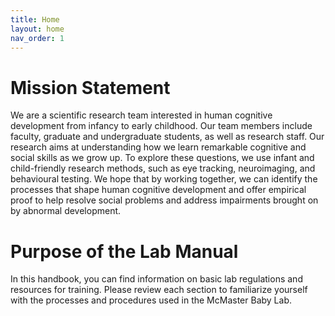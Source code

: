 ```yaml
---
title: Home
layout: home
nav_order: 1
---
```


# Mission Statement 

We are a scientific research team interested in human cognitive development from infancy to early childhood. Our team members include faculty, graduate and undergraduate students, as well as research staff. Our research aims at understanding how we learn remarkable cognitive and social skills as we grow up. To explore these questions, we use infant and child-friendly research methods, such as eye tracking, neuroimaging, and behavioural testing. We hope that by working together, we can identify the processes that shape human cognitive development and offer empirical proof to help resolve social problems and address impairments brought on by abnormal development.


# Purpose of the Lab Manual

In this handbook, you can find information on basic lab regulations and resources for training. Please review each section to familiarize yourself with the processes and procedures used in the McMaster Baby Lab. 
